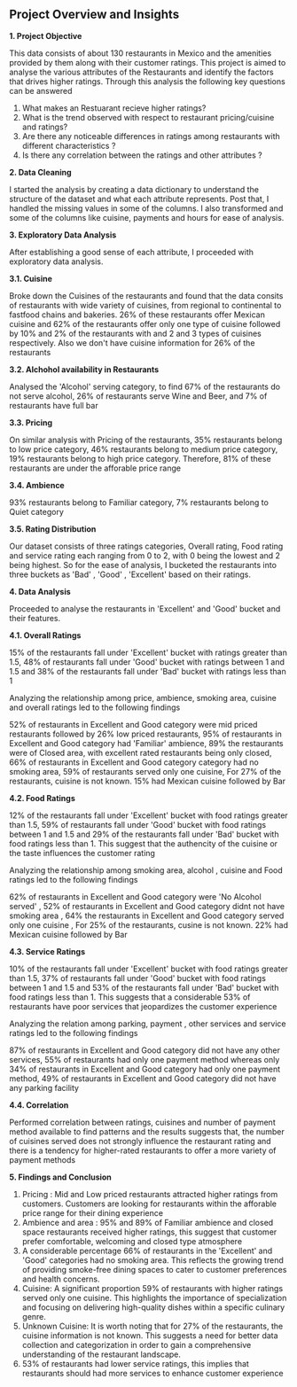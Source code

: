 Project Overview and Insights
---------------------------------------------

**1. Project Objective**

This data consists of about 130 restaurants in Mexico and the amenities provided by them along with their customer ratings. This project is aimed to analyse the various attributes of the Restaurants and identify the factors that drives higher ratings. Through this analysis the following key questions can be answered

1. What makes an Restuarant recieve higher ratings?
2. What is the trend observed with respect to restaurant pricing/cuisine and ratings?
3. Are there any noticeable differences in ratings among restaurants with different characteristics ?
4. Is there any correlation between the ratings and other attributes ?

**2. Data Cleaning**

I started the analysis by creating a data dictionary to understand the structure of the dataset and what each attribute represents. Post that, I handled the missing values in some of the columns. I also transformed and some of the columns like cuisine, payments and hours for ease of analysis.

**3. Exploratory Data Analysis**

After establishing a good sense of each attribute, I proceeded with exploratory data analysis.

**3.1. Cuisine**

Broke down the Cuisines of the restaurants and found that the data consits of restaurants with wide variety of cuisines, from regional to continental to fastfood chains and bakeries. 26% of these restaurants offer Mexican cuisine and 62% of the restaurants offer only one type of cuisine followed by 10% and 2% of the restaurants with and 2 and 3 types of cuisines respectively. Also we don't have cuisine information for 26% of the restaurants

**3.2. Alchohol availability in Restaurants**

Analysed the 'Alcohol' serving category, to find 67% of the restaurants do not serve alcohol, 26% of restaurants serve Wine and Beer, and 7% of restaurants have full bar

**3.3. Pricing**

On similar analysis with Pricing of the restaurants, 35% restaurants belong to low price category, 46% restaurants belong to medium price category, 19% restaurants belong to high price category. Therefore, 81% of these restaurants are under the afforable price range

**3.4. Ambience**

93% restaurants belong to Familiar category, 7% restaurants belong to Quiet category

**3.5. Rating Distribution**

Our dataset consists of three ratings categories, Overall rating, Food rating and service rating each ranging from 0 to 2, with 0 being the lowest and 2 being highest. So for the ease of analysis, I bucketed the restaurants into three buckets as 'Bad' , 'Good' , 'Excellent' based on their ratings.

**4. Data Analysis**

Proceeded to analyse the restaurants in 'Excellent' and 'Good' bucket and their features.

**4.1. Overall Ratings**

15% of the restaurants fall under 'Excellent' bucket with ratings greater than 1.5, 48% of restaurants fall under 'Good' bucket with ratings between 1 and 1.5 and 38% of the restaurants fall under 'Bad' bucket with ratings less than 1

Analyzing the relationship among price, ambience, smoking area, cuisine and overall ratings led to the following findings

52% of restaurants in Excellent and Good category were mid priced restaurants followed by 26% low priced restaurants, 95% of restaurants in Excellent and Good category had 'Familiar' ambience, 89% the restaurants were of Closed area, with excellent rated restaurants being only closed, 66% of restaurants in Excellent and Good category category had no smoking area, 59% of restaurants served only one cuisine, For 27% of the restaurants, cuisine is not known. 15% had Mexican cuisine followed by Bar

**4.2. Food Ratings**

12% of the restaurants fall under 'Excellent' bucket with food ratings greater than 1.5, 59% of restaurants fall under 'Good' bucket with food ratings between 1 and 1.5 and 29% of the restaurants fall under 'Bad' bucket with food ratings less than 1. This suggest that the authencity of the cuisine or the taste influences the customer rating

Analyzing the relationship among smoking area, alcohol , cuisine and Food ratings led to the following findings

62% of restaurants in Excellent and Good category were 'No Alcohol served' , 52% of restaurants in Excellent and Good category didnt not have smoking area , 64% the restaurants in Excellent and Good category served only one cuisine , For 25% of the restaurants, cusine is not known. 22% had Mexican cuisine followed by Bar

**4.3. Service Ratings**

10% of the restaurants fall under 'Excellent' bucket with food ratings greater than 1.5, 37% of restaurants fall under 'Good' bucket with food ratings between 1 and 1.5 and 53% of the restaurants fall under 'Bad' bucket with food ratings less than 1. This suggests that a considerable 53% of restaurants have poor services that jeopardizes the customer experience

Analyzing the relation among parking, payment , other services and service ratings led to the following findings

87% of restaurants in Excellent and Good category did not have any other services, 55% of restaurants had only one payment method whereas only 34% of restaurants in Excellent and Good category had only one payment method, 49% of restaurants in Excellent and Good category did not have any parking facility

**4.4. Correlation**

Performed correlation between ratings, cuisines and number of payment method available to find patterns and the results suggests that, the number of cuisines served does not strongly influence the restaurant rating and there is a tendency for higher-rated restaurants to offer a more variety of payment methods

**5. Findings and Conclusion**
   
1. Pricing : Mid and Low priced restaurants attracted higher ratings from customers. Customers are looking for restaurants within the afforable price range for their dining experience
2. Ambience and area : 95% and 89% of Familiar ambience and closed space restaurants received higher ratings, this suggest that customer prefer comfortable, welcoming and closed type atmosphere
3. A considerable percentage 66% of restaurants in the 'Excellent' and 'Good' categories had no smoking area. This reflects the growing trend of providing smoke-free dining spaces to cater to customer preferences and health concerns.
4. Cuisine: A significant proportion 59% of restaurants with higher ratings served only one cuisine. This highlights the importance of specialization and focusing on delivering high-quality dishes within a specific culinary genre.
5. Unknown Cuisine: It is worth noting that for 27% of the restaurants, the cuisine information is not known. This suggests a need for better data collection and categorization in order to gain a comprehensive understanding of the restaurant landscape.
6. 53% of restaurants had lower service ratings, this implies that restaurants should had more services to enhance customer experience
